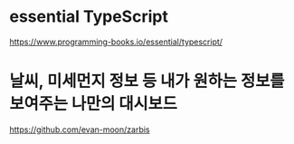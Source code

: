 # essential TypeScript

https://www.programming-books.io/essential/typescript/


# 날씨, 미세먼지 정보 등 내가 원하는 정보를 보여주는 나만의 대시보드

https://github.com/evan-moon/zarbis
